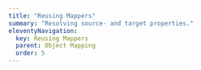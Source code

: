 ```yaml
---
title: "Reusing Mappers"
summary: "Resolving source- and target properties."
eleventyNavigation:
  key: Reusing Mappers
  parent: Object Mapping
  order: 5
---
```

